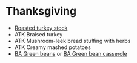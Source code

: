 Thanksgiving
============

- [Roasted turkey stock](https://cooking.nytimes.com/recipes/1015731-roasted-turkey-stock)
- ATK Braised turkey
- ATK Mushroom-leek bread stuffing with herbs
- ATK Creamy mashed potatoes
- [BA Green beans](https://www.bonappetit.com/recipe/slow-roasted-green-beans-with-sage)
  or [BA Green bean casserole](https://www.bonappetit.com/recipe/bas-best-green-bean-casserole)
